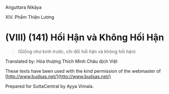 Aṅguttara Nikāya

XIV. Phẩm Thiện Lương

# (VIII) (141) Hối Hận và Không Hối Hận

> (Giống như kinh trước, chỉ đổi hối hận và không hối hận)

Translated by: Hòa thượng Thích Minh Châu dịch Việt

These texts have been used with the kind permission of the webmaster of [http://www.budsas.net/](http://www.budsas.net/)

Prepared for SuttaCentral by Ayya Vimala.